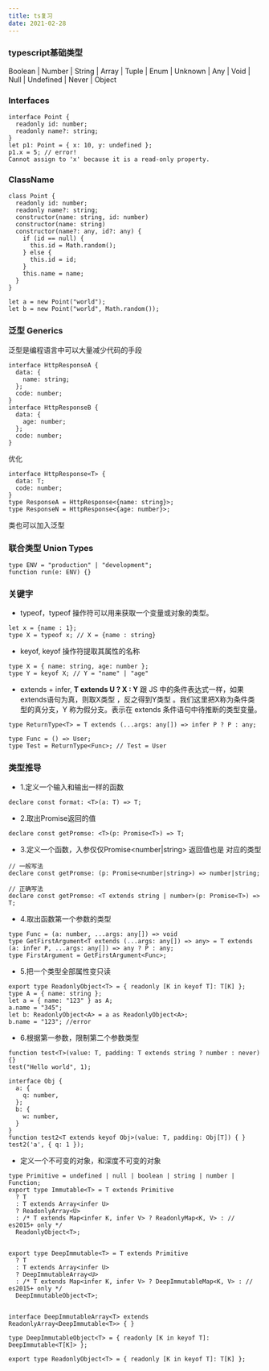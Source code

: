 ```yaml
---
title: ts复习
date: 2021-02-28
---
```


### typescript基础类型

Boolean | Number | String | Array | Tuple | Enum | Unknown | Any | Void | Null | Undefined | Never | Object

### Interfaces

```
interface Point {
  readonly id: number;
  readonly name?: string;
}
let p1: Point = { x: 10, y: undefined };
p1.x = 5; // error!
Cannot assign to 'x' because it is a read-only property.
```

### ClassName
```
class Point {
  readonly id: number;
  readonly name?: string;
  constructor(name: string, id: number)
  constructor(name: string)
  constructor(name?: any, id?: any) {
    if (id == null) {
      this.id = Math.random();
    } else {
      this.id = id;
    }
    this.name = name;
  }
}

let a = new Point("world");
let b = new Point("world", Math.random());
```

### 泛型 Generics
泛型是编程语言中可以大量减少代码的手段

```
interface HttpResponseA {
  data: {
    name: string;
  };
  code: number;
}
interface HttpResponseB {
  data: {
    age: number;
  };
  code: number;
}
```
优化
```
interface HttpResponse<T> {
  data: T;
  code: number;
}
type ResponseA = HttpResponse<{name: string}>;
type ResponseN = HttpResponse<{age: number}>;
```
类也可以加入泛型

### 联合类型 Union Types

```
type ENV = "production" | "development";
function run(e: ENV) {}
```

### 关键字


* typeof，typeof 操作符可以用来获取一个变量或对象的类型。
```
let x = {name : 1};
type X = typeof x; // X = {name : string}
```
* keyof, keyof 操作符提取其属性的名称
```
type X = { name: string, age: number };
type Y = keyof X; // Y = "name" | "age"
```

* extends + infer, **T extends U ? X : Y**  跟 JS 中的条件表达式一样，如果extends语句为真，则取X类型 ，反之得到Y类型 。我们这里把X称为条件类型的真分支，Y 称为假分支。表示在 extends 条件语句中待推断的类型变量。
```
type ReturnType<T> = T extends (...args: any[]) => infer P ? P : any;

type Func = () => User;
type Test = ReturnType<Func>; // Test = User
```

### 类型推导

* 1.定义一个输入和输出一样的函数

```
declare const format: <T>(a: T) => T;
```
* 2.取出Promise返回的值

```
declare const getPromse: <T>(p: Promise<T>) => T;
```
* 3.定义一个函数，入参仅仅Promise<number|string> 返回值也是 对应的类型

```
// 一般写法
declare const getPromse: (p: Promise<number|string>) => number|string;

// 正确写法
declare const getPromse: <T extends string | number>(p: Promise<T>) => T;
```
* 4.取出函数第一个参数的类型
```
type Func = (a: number, ...args: any[]) => void
type GetFirstArgument<T extends (...args: any[]) => any> = T extends (a: infer P, ...args: any[]) => any ? P : any;
type FirstArgument = GetFirstArgument<Func>;
```
* 5.把一个类型全部属性变只读
```
export type ReadonlyObject<T> = { readonly [K in keyof T]: T[K] };
type A = { name: string };
let a = { name: "123" } as A;
a.name = "345";
let b: ReadonlyObject<A> = a as ReadonlyObject<A>;
b.name = "123"; //error
```
* 6.根据第一参数，限制第二个参数类型
```
function test<T>(value: T, padding: T extends string ? number : never) {}
test("Hello world", 1);

interface Obj {
  a: {
    q: number,
  };
  b: {
    w: number,
  }
}
function test2<T extends keyof Obj>(value: T, padding: Obj[T]) { }
test2('a', { q: 1 });
```
* 定义一个不可变的对象，和深度不可变的对象

```
type Primitive = undefined | null | boolean | string | number | Function;
export type Immutable<T> = T extends Primitive
  ? T
  : T extends Array<infer U>
  ? ReadonlyArray<U>
  : /* T extends Map<infer K, infer V> ? ReadonlyMap<K, V> : // es2015+ only */
  ReadonlyObject<T>;


export type DeepImmutable<T> = T extends Primitive
  ? T
  : T extends Array<infer U>
  ? DeepImmutableArray<U>
  : /* T extends Map<infer K, infer V> ? DeepImmutableMap<K, V> : // es2015+ only */
  DeepImmutableObject<T>;


interface DeepImmutableArray<T> extends ReadonlyArray<DeepImmutable<T>> { }

type DeepImmutableObject<T> = { readonly [K in keyof T]: DeepImmutable<T[K]> };

export type ReadonlyObject<T> = { readonly [K in keyof T]: T[K] };
```




